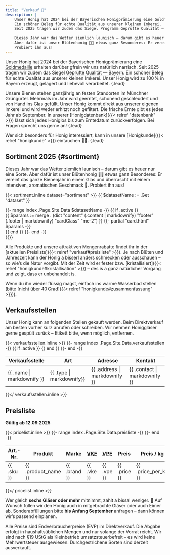 ```yaml
---
title: "Verkauf 🍯"
description: |
    Unser Honig hat 2024 bei der Bayerischen Honigprämierung eine Goldmedaille erhalten – darüber gfrein wir uns natürlich narrisch.
    Ein schöner Beleg für echte Qualität aus unserer kleinen Imkerei.
    Seit 2025 tragen wir zudem das Siegel Programm Geprüfte Qualität – Bayern.

    Dieses Jahr war das Wetter ziemlich launisch – darum gibt es heuer nur eine Sorte.
    Aber dafür ist unser Blütenhonig 🍯🌸 etwas ganz Besonderes: Er vereint das ganze Bienenjahr in einem Glas und überrascht mit einem intensiven, aromatischen Geschmack 🤤.
    Probiert ihn aus!
---
```


Unser Honig hat 2024 bei der Bayerischen Honigprämierung eine [Goldmedaille](/auszeichnungen/2024-11-03-honigpraemierung.pdf) erhalten darüber gfrein wir uns natürlich narrisch.
Seit 2025 tragen wir zudem das Siegel [Geprüfte Qualität — Bayern](/zertifikate/20250523-gq-zertifikat.pdf).
Ein schöner Beleg für echte Qualität aus unserer kleinen Imkerei.
Unser Honig wird zu 100 % in Bayern erzeugt, gelagert und liebevoll verarbeitet.
{.lead}

Unsere Bienen stehen ganzjährig an festen Standorten im Münchner Grüngürtel.
Mehrmals im Jahr wird geerntet, schonend geschleudert und von Hand ins Glas gefüllt.
Unser Honig kommt direkt aus unserer eigenen Imkerei und wird weder erhitzt noch gefiltert.
Die frische Ernte gibt es jedes Jahr ab September.
In unserer [Honigdatenbank]({{< relref "datenbank" >}}) lässt sich jedes Honiglos bis zum Erntedatum zurückverfolgen.
Bei Fragen sprecht uns gerne an!
{.lead}

Wer sich besonders für Honig interessiert, kann in unsere [Honigkunde]({{< relref "honigkunde" >}}) eintauchen 🧑‍🎓.
{.lead}

## Sortiment 2025 {#sortiment}

Dieses Jahr war das Wetter ziemlich launisch – darum gibt es heuer nur eine Sorte.
Aber dafür ist unser Blütenhonig 🍯🌸 etwas ganz Besonderes: Er vereint das ganze Bienenjahr in einem Glas und überrascht mit einem intensiven, aromatischen Geschmack 🤤.
Probiert ihn aus!

{{< sortiment.inline dataset="sortiment" >}}
{{ $datasetName := .Get "dataset" }}

<div class="row">
  {{- range index .Page.Site.Data $datasetName -}}
    {{ if .active }}
    <div class="col-sm-6 mb-4">
      {{ $params := merge . (dict "content" (.content | markdownify) "footer" (.footer | markdownify) "cardClass" "me-2") }}
      {{- partial "card.html" $params -}}
    </div>
    {{ end }}
  {{- end -}}
</div>
{{</ sortiment.inline >}}

Alle Produkte und unsere attraktiven Mengenrabatte findet ihr in der [aktuellen Preisliste]({{< relref "verkauf#preisliste" >}}).
Je nach Blüten und Jahreszeit kann der Honig a bisserl anders schmecken oder ausschauen – so wie’s die Natur vorgibt.
Mit der Zeit wird er fester bzw. [kristallisiert]({{< relref "honigkunde#kristallisation" >}}) – des is a ganz natürlicher Vorgang und zeigt, dass er unbehandelt is.

Wenn du ihn wieder flüssig magst, einfach ins warme Wasserbad stellen (bitte [nicht über 40 Grad]({{< relref "honigkunde#zusammenfassung" >}})).

## Verkaufsstellen

Unser Honig kann an folgenden Stellen gekauft werden.
Beim Direktverkauf am besten vorher kurz anrufen oder schreiben.
Wir nehmen Honiggläser gerne gespült zurück – Etikett bitte, wenn möglich, entfernen.

{{< verkaufsstellen.inline >}}
    <table class="table table-striped table-bordered">
        <thead>
            <tr>
              <th>Verkaufsstelle</th>
              <th>Art</th>
              <th>Adresse</th>
              <th>Kontakt</th>
            </tr>
        </thead>
        <tbody>
          {{- range index .Page.Site.Data.verkaufsstellen -}}
            {{ if .active }}
            <tr>
                <td>{{ .name | markdownify }}</td>
                <td>{{ .type | markdownify}}</td>
                <td>{{ .address | markdownify }}</td>
                <td>{{ .contact | markdownify }}</td>
            </tr>
            {{ end }}
          {{- end -}}
        </tbody>
    </table>
{{</ verkaufsstellen.inline >}}

## Preisliste

**Gültig ab 12.09.2025**

{{< pricelist.inline >}}
    <table class="table table-striped table-bordered">
        <thead>
            <tr>
              <th>Art.-Nr.</th>
              <th>Produkt</th>
              <th>Marke</th>
              <th><acronym title="Verkaufseinheit">VKE</acronym></th>
              <th><acronym title="Verpackungseinheit">VPE</acronym></th>
              <th>Preis</th>
              <th>Preis / kg</th>
            </tr>
        </thead>
        <tbody>
          {{- range index .Page.Site.Data.preisliste -}}
            <tr>
                <td>{{ .sku }}</td>
                <td>{{ .product_name }}</td>
                <td>{{ .brand }}</td>
                <td>{{ .vke }}</td>
                <td>{{ .vpe }}</td>
                <td>{{ .price }}</td>
                <td>{{ .price_per_kg }}</td>
            </tr>
          {{- end -}}
        </tbody>
    </table>
{{</ pricelist.inline >}}

Wer gleich **sechs Gläser oder mehr** mitnimmt, zahlt a bissal weniger. 🙂
Auf Wunsch füllen wir den Honig auch in mitgebrachte Gläser oder auch Eimer ab.
Sonderabfüllungen bitte **bis Anfang September** anfragen – dann können wir’s passend einplanen.

Alle Preise sind Endverbraucherpreise (EVP) im Direktverkauf.
Die Abgabe erfolgt in haushaltsüblichen Mengen und nur solange der Vorrat reicht.
Wir sind nach §19 UStG als Kleinbetrieb umsatzsteuerbefreit – es wird keine Mehrwertsteuer ausgewiesen.
Durchgestrichene Sorten sind derzeit ausverkauft.
